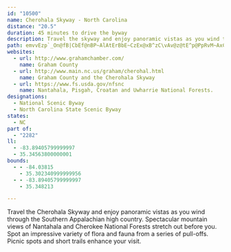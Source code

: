 ```yaml
---
id: "10500"
name: Cherohala Skyway - North Carolina
distance: "20.5"
duration: 45 minutes to drive the byway
description: Travel the skyway and enjoy panoramic vistas as you wind through the Southern Appalachian high country. Spectacular mountain views of Nantahala and Cherokee National Forests stretch out before you. Spot an impressive variety of flora and fauna from a series of pull-offs. Picnic spots and short trails enhance your visit.
path: emvvEzp`_On@fB|CbEf@nBP~AlAtErBbE~CzEx@xB^zC\vAv@z@tE^p@PpRvM~AxCn@~Cd@lGGvM^pE|@`DdDxFhBnHj@dE\`IEtJYjAi@l@u@ZaDIiAX[l@Oj@S`DB~@~@nBnBN|AC~AXzClBjDdD`D~FtFrCp@n@|KnRdBpFVnEO`Hu@jDcB~BwBXyBq@iB`@c@jA?pB^fDfAdDrDlH?nC_BlCqDrCyAdCm@lCv@rClF`Kn@fD?dD_A`DPjAf@hAlCxCp@|AbBzJlAlJhA`Ed@dAxArBlDtCd@|@\nBMxDrA`GLjEXxA|@tA`@rAR|AT`H^nAX\~@RZ?|@m@hBeCfEsHhCcDfA}@v@Sv@DXLh@j@JZJbAo@lEA~@Hl@~AhERjATrC^`Bb@v@rCrDnAxBn@~ANfABfAYjET~Ar@tAbCvCrK|Jp@|@^hA|@|HzAnG?dAE`@_@x@gCvBUx@E`AD^Xx@lCrCt@fBPjAV`IZrDBdAM~@u@dAo@Tu@?q@YyFeFmAc@u@FUJgBrBo@^u@Ds@Wi@m@UeA?gA\sCBkAQsB_@eAWYq@[y@Co@VkB`CoAr@y@DsAm@uA_Cm@yBWaCY_GSeA_@s@m@_@kAAoA^iA~@c@x@YfAKlA@lA\pBd@`BnDtGpCjH^p@h@^n@HbBShADhAd@Zp@LtAUzHZdE^fCv@dDz@xBx@lAl@j@pAT`Ds@t@AXFfCrB~DrCrBdDl@n@~DvBfDrCz@X\?xAYzACtAb@p@l@vDdFfGzFt@~@lAdBrBtDbA~C`Lxb@n@tDb@xDJ~EUdC]rAi@fAmBzCq@jBKxB^fJGhAWbAc@r@u@d@}@LyCDs@Ro@bAIZA`AP~@b@p@pKfGrBrBrB~CnArDl@tC^`DZjEBfEGpA[nBu@jBgAvAuAl@wBNu@PqC~Bw@d@}@X_A@y@Ym@m@kAgBm@e@WE]As@LeBdAw@LoASiAi@y@OsCF}AMeDyAwCKyA[u@e@aAyA[eA{@aGWeAs@_BcAgAu@Yu@Is@NULc@j@o@~C_@x@o@f@wDrAe@l@]|Ak@vE}@jDIdARfBZz@pDhDvCfDdAxAhA`Cb@pBJnBOjB[~@cA~@w@N{@AiCk@mAPi@j@{@rBc@n@s@^{@Hy@Us@c@kKyHu@Sy@@YJo@d@uIhKo@p@sAj@y@FcA?{A]y@c@u@s@s@{@g@cAk@mBOuAC{Cb@{C^eAx@wAxCmD`@gBJoBKyC]qBw@aBo@q@u@_@y@My@@yA^sClC{@X}@?yAc@}AWaFVu@WYW_@y@u@aCc@q@UOs@QsALy@^o@l@e@~@}BdHi@t@u@h@}@L_AKyAo@sEoC]GiAF}@x@W|ADdAb@fBnCrFr@tB`@|BNlDGzB_@lB}@~BaExFUdAYtDq@vAqCrBeBrBs@Zu@DYGcAs@wC_DiBeCe@y@YaACkAFa@Z}@bDgERy@@aAQeAyAmE_@y@SWo@SiA@m@b@c@r@u@tCsBdLyClGOfAOxCSfAM^SZUXWPeCdA[NYPYPWTg@t@}@fAe@^YN]N_@Lw@Ps@XWRQVOXOf@
websites:
  - url: http://www.grahamchamber.com/
    name: Graham County
  - url: http://www.main.nc.us/graham/cherohal.html
    name: Graham County and the Cherohala Skyway
  - url: https://www.fs.usda.gov/nfsnc
    name: Nantahala, Pisgah, Croatan and Uwharrie National Forests.
designations:
  - National Scenic Byway
  - North Carolina State Scenic Byway
states:
  - NC
part of:
  - "2282"
ll:
  - -83.89405799999997
  - 35.34563800000001
bounds:
  - - -84.03815
    - 35.302340999999956
  - - -83.89405799999997
    - 35.348213

---
```


Travel the Cherohala Skyway and enjoy panoramic vistas as you wind through the Southern Appalachian high country. Spectacular mountain views of Nantahala and Cherokee National Forests stretch out before you. Spot an impressive variety of flora and fauna from a series of pull-offs. Picnic spots and short trails enhance your visit.
